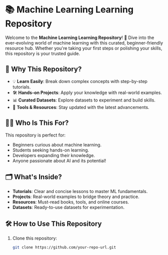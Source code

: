 # 📚 Machine Learning Learning Repository  

Welcome to the **Machine Learning Learning Repository**! 🚀 Dive into the ever-evolving world of machine learning with this curated, beginner-friendly resource hub. Whether you're taking your first steps or polishing your skills, this repository is your trusted guide.  

## 🌟 Why This Repository?  
- 💡 **Learn Easily**: Break down complex concepts with step-by-step tutorials.  
- 🛠️ **Hands-on Projects**: Apply your knowledge with real-world examples.  
- 📊 **Curated Datasets**: Explore datasets to experiment and build skills.  
- 🔧 **Tools & Resources**: Stay updated with the latest advancements.  

## 🚶‍♂️ Who Is This For?  
This repository is perfect for:  
- Beginners curious about machine learning.  
- Students seeking hands-on learning.  
- Developers expanding their knowledge.  
- Anyone passionate about AI and its potential!  

## 🗂️ What's Inside?  
- **Tutorials**: Clear and concise lessons to master ML fundamentals.  
- **Projects**: Real-world examples to bridge theory and practice.  
- **Resources**: Must-read books, tools, and online courses.  
- **Datasets**: Ready-to-use datasets for experimentation.  

## 🛠️ How to Use This Repository  
1. Clone this repository:  
   ```bash
   git clone https://github.com/your-repo-url.git  
